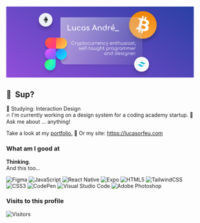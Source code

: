 ![Banner](https://github.com/lucas-andre/lucas-andre/blob/master/vitrine.svg)
## 👋 &nbsp;Sup?

🌱 Studying: Interaction Design   
🔥 I'm currently working on a design system for a coding academy startup.
💬 Ask me about ... anything! 

Take a look at my [portfolio.](https://behance.net/lucas-andre) 🚀
Or my site: https://lucasorfeu.com

### What am I good at

**Thinking.**  
And this too...

![Figma](https://img.shields.io/badge/figma-%23F24E1E.svg?style=for-the-badge&logo=figma&logoColor=white) ![JavaScript](https://img.shields.io/badge/javascript-%23323330.svg?style=for-the-badge&logo=javascript&logoColor=%23F7DF1E) ![React Native](https://img.shields.io/badge/react_native-%2320232a.svg?style=for-the-badge&logo=react&logoColor=%2361DAFB) ![Expo](https://img.shields.io/badge/expo-1C1E24?style=for-the-badge&logo=expo&logoColor=#D04A37) ![HTML5](https://img.shields.io/badge/html5-%23E34F26.svg?style=for-the-badge&logo=html5&logoColor=white) ![TailwindCSS](https://img.shields.io/badge/tailwindcss-%2338B2AC.svg?style=for-the-badge&logo=tailwind-css&logoColor=white) ![CSS3](https://img.shields.io/badge/css3-%231572B6.svg?style=for-the-badge&logo=css3&logoColor=white) ![CodePen](https://img.shields.io/badge/Codepen-000000?style=for-the-badge&logo=codepen&logoColor=white) ![Visual Studio Code](https://img.shields.io/badge/Visual%20Studio%20Code-0078d7.svg?style=for-the-badge&logo=visual-studio-code&logoColor=white) ![Adobe Photoshop](https://img.shields.io/badge/adobe%20photoshop-%2331A8FF.svg?style=for-the-badge&logo=adobe%20photoshop&logoColor=white) 

### Visits to this profile

![Visitors](https://api.visitorbadge.io/api/visitors?path=https%3A%2F%2Fgithub.com%2Flucas-andre%2Flucas-andre%2F&label=Visitors&labelColor=%230e1c73&countColor=%233041a6)
